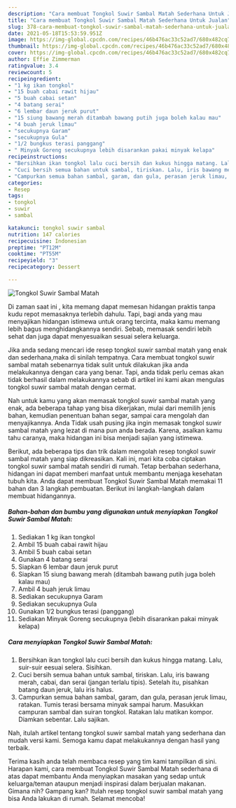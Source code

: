 ```yaml
---
description: "Cara membuat Tongkol Suwir Sambal Matah Sederhana Untuk Jualan"
title: "Cara membuat Tongkol Suwir Sambal Matah Sederhana Untuk Jualan"
slug: 378-cara-membuat-tongkol-suwir-sambal-matah-sederhana-untuk-jualan
date: 2021-05-18T15:53:59.951Z
image: https://img-global.cpcdn.com/recipes/46b476ac33c52ad7/680x482cq70/tongkol-suwir-sambal-matah-foto-resep-utama.jpg
thumbnail: https://img-global.cpcdn.com/recipes/46b476ac33c52ad7/680x482cq70/tongkol-suwir-sambal-matah-foto-resep-utama.jpg
cover: https://img-global.cpcdn.com/recipes/46b476ac33c52ad7/680x482cq70/tongkol-suwir-sambal-matah-foto-resep-utama.jpg
author: Effie Zimmerman
ratingvalue: 3.4
reviewcount: 5
recipeingredient:
- "1 kg ikan tongkol"
- "15 buah cabai rawit hijau"
- "5 buah cabai setan"
- "4 batang serai"
- "6 lembar daun jeruk purut"
- "15 siung bawang merah ditambah bawang putih juga boleh kalau mau"
- "4 buah jeruk limau"
- "secukupnya Garam"
- "secukupnya Gula"
- "1/2 bungkus terasi panggang"
- " Minyak Goreng secukupnya lebih disarankan pakai minyak kelapa"
recipeinstructions:
- "Bersihkan ikan tongkol lalu cuci bersih dan kukus hingga matang. Lalu, suir-suir eesuai selera. Sisihkan."
- "Cuci bersih semua bahan untuk sambal, tiriskan. Lalu, iris bawang merah, cabai, dan serai (jangan terlalu tipis). Setelah itu, pisahkan batang daun jeruk, lalu iris halus."
- "Campurkan semua bahan sambal, garam, dan gula, perasan jeruk limau, ratakan. Tumis terasi bersama minyak sampai harum. Masukkan campuran sambal dan suiran tongkol. Ratakan lalu matikan kompor. Diamkan sebentar. Lalu sajikan."
categories:
- Resep
tags:
- tongkol
- suwir
- sambal

katakunci: tongkol suwir sambal 
nutrition: 147 calories
recipecuisine: Indonesian
preptime: "PT12M"
cooktime: "PT55M"
recipeyield: "3"
recipecategory: Dessert

---
```



![Tongkol Suwir Sambal Matah](https://img-global.cpcdn.com/recipes/46b476ac33c52ad7/680x482cq70/tongkol-suwir-sambal-matah-foto-resep-utama.jpg)

Di zaman  saat ini , kita memang dapat memesan hidangan praktis tanpa kudu repot memasaknya terlebih dahulu. Tapi, bagi anda yang mau menyajikan hidangan istimewa untuk orang tercinta, maka kamu memang lebih bagus menghidangkannya sendiri. Sebab, memasak sendiri lebih sehat dan juga dapat menyesuaikan sesuai selera keluarga.

Jika anda sedang mencari ide resep tongkol suwir sambal matah yang enak dan sederhana,maka di sinilah tempatnya. Cara membuat tongkol suwir sambal matah  sebenarnya tidak sulit untuk dilakukan jika anda melakukannya dengan cara yang benar. Tapi, anda tidak perlu cemas akan tidak berhasil dalam melakukannya 
sebab di artikel ini kami akan mengulas tongkol suwir sambal matah dengan cermat.  



Nah untuk kamu yang akan memasak tongkol suwir sambal matah yang enak, ada beberapa tahap yang bisa dikerjakan, mulai dari memilih jenis bahan, kemudian penentuan bahan segar, sampai cara mengolah dan menyajikannya. Anda Tidak usah pusing jika ingin memasak tongkol suwir sambal matah yang lezat di mana pun anda berada. Karena, asalkan kamu  tahu caranya, maka hidangan ini bisa menjadi sajian yang istimewa.

Berikut, ada beberapa tips dan trik dalam mengolah resep tongkol suwir sambal matah yang siap dikreasikan. Kali ini, mari kita coba ciptakan tongkol suwir sambal matah sendiri di rumah. Tetap berbahan sederhana, hidangan ini dapat memberi manfaat untuk membantu menjaga kesehatan tubuh kita. Anda dapat membuat Tongkol Suwir Sambal Matah memakai 11 bahan dan 3 langkah pembuatan. Berikut ini langkah-langkah dalam membuat hidangannya.

<!--inarticleads1-->

##### Bahan-bahan dan bumbu yang digunakan untuk menyiapkan Tongkol Suwir Sambal Matah:

1. Sediakan 1 kg ikan tongkol
1. Ambil 15 buah cabai rawit hijau
1. Ambil 5 buah cabai setan
1. Gunakan 4 batang serai
1. Siapkan 6 lembar daun jeruk purut
1. Siapkan 15 siung bawang merah (ditambah bawang putih juga boleh kalau mau)
1. Ambil 4 buah jeruk limau
1. Sediakan secukupnya Garam
1. Sediakan secukupnya Gula
1. Gunakan 1/2 bungkus terasi (panggang)
1. Sediakan  Minyak Goreng secukupnya (lebih disarankan pakai minyak kelapa)




<!--inarticleads2-->

##### Cara menyiapkan Tongkol Suwir Sambal Matah:

1. Bersihkan ikan tongkol lalu cuci bersih dan kukus hingga matang. Lalu, suir-suir eesuai selera. Sisihkan.
1. Cuci bersih semua bahan untuk sambal, tiriskan. Lalu, iris bawang merah, cabai, dan serai (jangan terlalu tipis). Setelah itu, pisahkan batang daun jeruk, lalu iris halus.
1. Campurkan semua bahan sambal, garam, dan gula, perasan jeruk limau, ratakan. Tumis terasi bersama minyak sampai harum. Masukkan campuran sambal dan suiran tongkol. Ratakan lalu matikan kompor. Diamkan sebentar. Lalu sajikan.




Nah, itulah artikel tentang  tongkol suwir sambal matah  yang sederhana dan mudah versi kami. Semoga kamu dapat melakukannya dengan hasil yang terbaik. 

Terima kasih anda telah membaca resep yang tim kami tampilkan di sini. Harapan kami, cara membuat  Tongkol Suwir Sambal Matah sederhana di atas dapat membantu Anda menyiapkan masakan yang sedap untuk keluarga/teman ataupun menjadi inspirasi dalam berjualan makanan. Gimana nih? Gampang kan? Itulah resep tongkol suwir sambal matah yang bisa Anda lakukan di rumah. Selamat mencoba!

